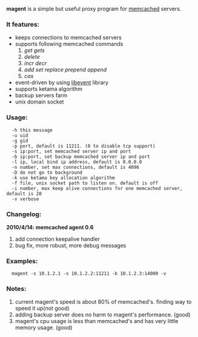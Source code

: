 **magent** is a simple but useful proxy program for [memcached](http://www.danga.com/memcached/) servers.

### It features: ###
  * keeps connections to memcached servers
  * supports following memcached commands
    1. _get gets_
    1. _delete_
    1. _incr decr_
    1. _add set replace prepend append_
    1. _cas_
  * event-driven by using [libevent](http://monkey.org/~provos/libevent/) library
  * supports ketama algorithm
  * backup servers farm
  * unix domain socket

### Usage: ###
```
  -h this message
  -u uid
  -g gid
  -p port, default is 11211. (0 to disable tcp support)
  -s ip:port, set memcached server ip and port
  -b ip:port, set backup memcached server ip and port
  -l ip, local bind ip address, default is 0.0.0.0
  -n number, set max connections, default is 4096
  -D do not go to background
  -k use ketama key allocation algorithm
  -f file, unix socket path to listen on. default is off
  -i number, max keep alive connections for one memcached server, default is 20
  -v verbose
```

### Changelog: ###
**2010/4/14: memcached agent 0.6**
  1. add connection keepalive handler
  1. bug fix, more robust, more debug messages

### Examples: ###
```
  magent -s 10.1.2.1 -s 10.1.2.2:11211 -b 10.1.2.3:14000 -v
```

### Notes: ###
  1. current magent's speed is about 80% of memcached's. finding way to speed it up(not good)
  1. adding backup server does no harm to magent's performance. (good)
  1. magent's cpu usage is less than memcached's and has very little memory usage. (good)